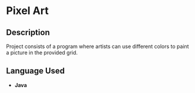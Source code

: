 <h1>Pixel Art</h1>

<h2>Description</h2>
Project consists of a program where artists can use different colors to paint a picture in the provided grid. 
<br />


<h2>Language Used</h2>

- <b>Java</b> 
